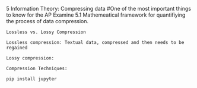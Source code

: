 
5 Information Theory: Compressing data #One of the most important things to know for the AP Examine
    5.1 Mathemeatical framework for quantifiying the process of data compression. 

    Lossless vs. Lossy Compression

    Lossless compression: Textual data, compressed and then needs to be regained
    
    Lossy compression:

    Compression Techniques:

    pip install jupyter